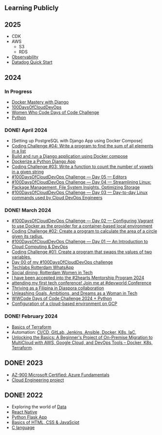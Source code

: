 ## Learning Publicly

## 2025

- CDK
- AWS
  - S3
  - RDS
- [Observability](https://learn.datadoghq.com/certificates/9kfbkhnxn2)
- [Datadog Quick Start](https://learn.datadoghq.com/certificates/wsqks8eyvw)


## 2024 

### In Progress

- [Docker Mastery with Django](https://www.youtube.com/playlist?list=PLOLrQ9Pn6cazCfL7v4CdaykNoWMQymM_C)
- [100DaysOfCloudDevOps](https://github.com/agcdtmr/100DaysOfCloudDevOps)
- [Women Who Code Days of Code Challenge](https://github.com/agcdtmr/wwcode-days-of-code-challenge-2024)
- [Python](https://github.com/agcdtmr/learning-python)

### DONE! April 2024

- [Setting up PostgreSQL with Django App using Docker Compose]
- [Coding Challenge #04: Write a program to find the sum of all elements in a list](https://anj.hashnode.dev/coding-challenge-04-write-a-program-to-find-the-sum-of-all-elements-in-a-list)
- [Build and run a Django application using Docker compose](https://www.linkedin.com/posts/anjcalleja_build-and-run-a-django-application-using-activity-7186377917281521664-Yb_S?utm_source=share&utm_medium=member_desktop)
- [Dockerize a Python Django App](https://www.linkedin.com/posts/anjcalleja_dockerize-a-python-django-app-activity-7186025233554776065-r_Rl?utm_source=share&utm_medium=member_desktop)
- [Coding Challenge #03: Write a function to count the number of vowels in a given string](https://anj.hashnode.dev/coding-challenge-03-write-a-function-to-count-the-number-of-vowels-in-a-given-string)
- [#100DaysOfCloudDevOps Challenge — Day 05 — Editors](https://www.linkedin.com/posts/anjcalleja_newsletter-anj-in-tech-activity-7184128072701386752-wdg6?utm_source=share&utm_medium=member_desktop)
- [#100DaysOfCloudDevOps Challenge — Day 04 — Streamlining Linux: Package Management, File System Insights, Optimizing Storage](https://www.linkedin.com/posts/anjcalleja_100daysofclouddevops-challenge-day-04-activity-7181633098055340032-s09W?utm_source=share&utm_medium=member_desktop)
- [#100DaysOfCloudDevOps Challenge — Day 03 — Day-to-day Linux commands used by Cloud DevOps Engineers](https://www.linkedin.com/posts/anjcalleja_100daysofclouddevops-challenge-day-03-activity-7180935345360797696-iir0?utm_source=share&utm_medium=member_desktop)

### DONE! March 2024

- [#100DaysOfCloudDevOps Challenge — Day 02 — Configuring Vagrant to use Docker as the provider for a container-based local environment](https://www.linkedin.com/posts/anjcalleja_100daysofclouddevops-challenge-day-02-activity-7177990114239770624-UW0a?utm_source=share&utm_medium=member_desktop)
- [Coding Challenge #02: Create a program to calculate the area of a circle given its radius.](https://anj.hashnode.dev/coding-challenge-02-create-a-program-to-calculate-the-area-of-a-circle-given-its-radius)
- [#100DaysOfCloudDevOps Challenge — Day 01 — An Introduction to Cloud Computing & DevOps](https://www.linkedin.com/posts/anjcalleja_100daysofclouddevops-challenge-day-01-activity-7175857784616321024-y7jJ?utm_source=share&utm_medium=member_desktop)
- [Coding Challenge #01: Create a program that swaps the values of two variables.](https://anj.hashnode.dev/coding-challenge-01-create-a-program-that-swaps-the-values-of-two-variables)
- [Day 00 of my #100DaysOfCloudDevOps challenge](https://www.linkedin.com/posts/anjcalleja_100daysofclouddevops-challenge-day-00-activity-7175493193436688384-Ok2n?utm_source=share&utm_medium=member_desktop)
- [Techlabs Rotterdam WhatsApp](https://www.linkedin.com/posts/anjcalleja_staying-closer-to-our-community-of-digital-activity-7172968714953285633-scWs?utm_source=share&utm_medium=member_desktop)
- [Social dining: Rotterdam Women in Tech](https://www.linkedin.com/posts/anjcalleja_social-dining-rotterdam-women-in-tech-di-activity-7172967691903844353-R-9V?utm_source=share&utm_medium=member_desktop)
- [I have been accepted into the #2hearts Mentorship Program 2024](https://www.linkedin.com/posts/anjcalleja_2hearts-europe-2heartsmentorshipprogram-activity-7170790935142846464-bLzl?utm_source=share&utm_medium=member_desktop)
- [attending my first tech conference! Join me at #devworld Conference](https://www.linkedin.com/posts/anjcalleja_devworld-conference-activity-7168186084223348737-lq4M?utm_source=share&utm_medium=member_desktop)
- [Thriving as a Filipina in Diaspora collaboration](https://www.linkedin.com/posts/anjcalleja_yugto-linktree-activity-7163505937092186112-y8iJ?utm_source=share&utm_medium=member_desktop)
- [Unleashing Goals, Ambitions, and Dreams as a Woman in Tech](https://www.linkedin.com/posts/anjcalleja_womensupportingwomen-womenintech-techempowerment-activity-7160954169057562624-KN4A?utm_source=share&utm_medium=member_desktop)
- [WWCode Days of Code Challenge 2024 + Python](https://www.linkedin.com/posts/anjcalleja_github-agcdtmrwwcode-days-of-code-challenge-activity-7161348732716765185-Zo5V?utm_source=share&utm_medium=member_desktop)
- [Configuration of a cloud-based environment on GCP](https://www.linkedin.com/posts/anjcalleja_techproject-gcp-cloud-activity-7163127536321826816-jdzi?utm_source=share&utm_medium=member_desktop)



### DONE! February 2024

- [Basics of Terraform](https://github.com/agcdtmr/learning-terraform)
- Automation: [CI/CD, GitLab, Jenkins, Ansible, Docker, K8s, IaC, ](https://github.com/agcdtmr/automation)
- [Unlocking the Basics: A Beginner's Project of On-Premise Migration to MultiCloud with AWS, Google Cloud, and DevOps Tools – Docker, K8s, Terraform](https://www.linkedin.com/posts/anjcalleja_unlocking-the-basics-a-beginners-project-activity-7160662363644289025-MTLh?utm_source=share&utm_medium=member_desktop).



## DONE! 2023

- [AZ-900 Microsoft Certified: Azure Fundamentals](https://www.credly.com/badges/680b15cd-91ad-4f45-97b1-a9b4809d57b8/linked_in_profile)
- [Cloud Engineering project](https://github.com/techgrounds/techgrounds-anj-dtmr)

## DONE! 2022

- Exploring the world of [Data](https://github.com/agcdtmr/data?tab=readme-ov-file)
- [React Native](https://github.com/agcdtmr/christmas-travel)
- [Python Flask App](https://github.com/agcdtmr/cfg_group_project)
- [Basics of HTML, CSS & JavaScipt](https://github.com/agcdtmr/100hr-project-others)
- [C language](https://github.com/agcdtmr/exploring-c)
